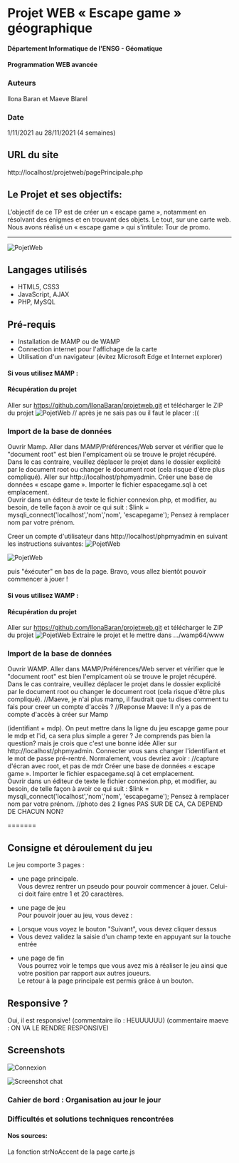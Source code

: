 Projet WEB « Escape game » géographique 
=======

#### Département Informatique de l'ENSG - Géomatique
#### Programmation WEB avancée

### Auteurs
Ilona Baran et Maeve Blarel

### Date
1/11/2021 au 28/11/2021 (4 semaines)

## URL du site
http://localhost/projetweb/pagePrincipale.php

## Le Projet et ses objectifs:
L’objectif de ce TP est de créer un « escape game », notamment en résolvant des énigmes et en trouvant 
des objets. Le tout, sur une carte web.
Nous avons réalisé un « escape game » qui s'intitule: Tour de promo.

***
![PojetWeb](images/bus/bus1_20.png)

## Langages utilisés
+ HTML5, CSS3
+ JavaScript, AJAX
+ PHP, MySQL

## Pré-requis
+ Installation de MAMP ou de WAMP  
+ Connection internet pour l'affichage de la carte  
+ Utilisation d'un navigateur (évitez Microsoft Edge et Internet explorer)

#### Si vous utilisez MAMP :

#### Récupération du projet #
Aller sur https://github.com/IlonaBaran/projetweb.git et télécharger le ZIP du projet 
![PojetWeb](images/readme/telechargementProjet.png)
// après je ne sais pas ou il faut le placer :((

### Import de la base de données #
Ouvrir Mamp. 
Aller dans MAMP/Préférences/Web server et vérifier que le "document root" est bien l'emplcament où se trouve le projet récupéré. Dans le cas contraire, veuillez déplacer le projet dans le dossier explicité par le document root ou changer le document root (cela risque d'être plus compliqué).
Aller sur http://localhost/phpmyadmin.
Créer une base de données « escape game ».
Importer le fichier espacegame.sql à cet emplacement.  
Ouvrir dans un éditeur de texte le fichier connexion.php, et modifier, au besoin, de telle façon à avoir ce qui suit : $link = mysqli_connect('localhost','nom','nom', 'escapegame'); 
Pensez à remplacer nom par votre prénom.

Creer un compte d'utilisateur dans http://localhost/phpmyadmin en suivant les instructions suivantes:
![PojetWeb](images/readme/ajouterCompteBDD.png)

![PojetWeb](images/readme/creationCompteBDD.png)

puis "éxécuter" en bas de la page.
Bravo, vous allez bientôt pouvoir commencer à jouer !


#### Si vous utilisez WAMP : 

#### Récupération du projet #
Aller sur https://github.com/IlonaBaran/projetweb.git et télécharger le ZIP du projet 
![PojetWeb](images/readme/telechargementProjet.png)
Extraire le projet et le mettre dans .../wamp64/www

### Import de la base de données #
Ouvrir WAMP. 
Aller dans MAMP/Préférences/Web server et vérifier que le "document root" est bien l'emplcament où se trouve le projet récupéré. Dans le cas contraire, veuillez déplacer le projet dans le dossier explicité par le document root ou changer le document root (cela risque d'être plus compliqué).
//Maeve, je n'ai plus mamp, il faudrait que tu dises comment tu fais pour creer un compte d'accès ? 
//Reponse Maeve: Il n'y a pas de compte d'accès à créer sur Mamp

(identifiant + mdp). On peut mettre dans la ligne du jeu escapge game pour le mdp et l'id, ca sera plus simple a gerer ?   Je comprends pas bien la question? mais je crois que c'est une bonne idée
Aller sur http://localhost/phpmyadmin.
Connecter vous sans changer l'identifiant et le mot de passe pré-rentré. Normalement, vous devriez avoir : //capture d'écran avec root, et pas de mdr
Créer une base de données « escape game ».
Importer le fichier espacegame.sql à cet emplacement.  
Ouvrir dans un éditeur de texte le fichier connexion.php, et modifier, au besoin, de telle façon à avoir ce qui suit : $link = mysqli_connect('localhost','nom','nom', 'escapegame'); 
Pensez à remplacer nom par votre prénom.
//photo des 2 lignes PAS SUR DE CA, CA DEPEND DE CHACUN NON?

=======

## Consigne et déroulement du jeu
Le jeu comporte 3 pages :   
- une page principale.   
Vous devrez rentrer un pseudo pour pouvoir commencer à jouer. Celui-ci doit faire entre 1 et 20 caractères.   

- une page de jeu   
Pour pouvoir jouer au jeu, vous devez :   

+ Lorsque vous voyez le bouton "Suivant", vous devez cliquer dessus   
+ Vous devez validez la saisie d'un champ texte en appuyant sur la touche entrée

- une page de fin   
Vous pourrez voir le temps que vous avez mis à réaliser le jeu ainsi que votre position par rapport aux autres joueurs.  
Le retour à la page principale est permis grâce à un bouton. 

## Responsive ?
Oui, il est responsive! (commentaire ilo : HEUUUUUU) (commentaire maeve : ON VA LE RENDRE RESPONSIVE)

## Screenshots 
![Connexion](https://i.imgur.com/BxP73v9.png)

![Screenshot chat](https://i.imgur.com/AyQYan5.png)

### Cahier de bord : Organisation au jour le jour

### Difficultés et solutions techniques rencontrées

#### Nos sources:
La fonction strNoAccent de la page carte.js
